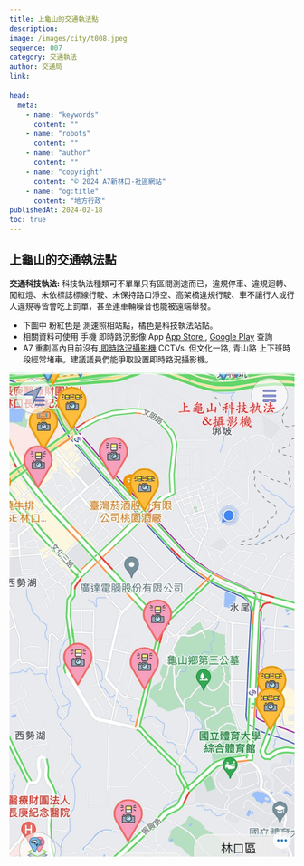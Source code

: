```yaml
---
title: 上龜山的交通執法點
description:
image: /images/city/t008.jpeg
sequence: 007
category: 交通執法
author: 交通局
link:

head:
  meta:
    - name: "keywords"
      content: ""
    - name: "robots"
      content: ""
    - name: "author"
      content: ""
    - name: "copyright"
      content: "© 2024 A7新林口-社區網站"
    - name: "og:title"
      content: "地方行政"
publishedAt: 2024-02-18
toc: true
---
```


## 上龜山的交通執法點

**交通科技執法:** 科技執法種類可不單單只有區間測速而已，違規停車、違規迴轉、闖紅燈、未依標誌標線行駛、未保持路口淨空、高架橋違規行駛、車不讓行人或行人違規等皆會吃上罰單，甚至連車輛噪音也能被遠端舉發。

- 下圖中 粉紅色是 測速照相站點，橘色是科技執法站點。
- 相關資料可使用 手機 即時路況影像 App <a href="https://apps.apple.com/tw/app/%E5%8D%B3%E6%99%82%E8%B7%AF%E6%B3%81%E5%BD%B1%E5%83%8F/id1513092130"> App Store </a>,
  <a href="https://play.google.com/store/apps/details?id=app.doitwell.cctvs&hl=zh_TW&gl=US&pli=1">Google Play</a>
  查詢
- A7 重劃區內目前沒有<a href="https://www.twipcam.com/taoyuan/guishan"> 即時路況攝影機</a> CCTVs. 但文化一路, 青山路 上下班時段經常堵車。建議議員們能爭取設置即時路況攝影機。

![t008-1.jpeg](/images/city/t008-1.jpeg)
